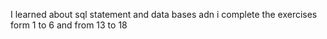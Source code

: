 
I learned about sql statement and data bases adn i complete the exercises form 1 to 6 and from 13 to 18
